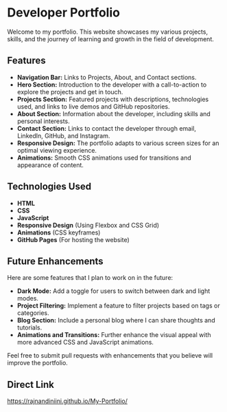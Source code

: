 # Developer Portfolio

Welcome to my portfolio. This website showcases my various projects, skills, and the journey of learning and growth in the field of development.

## Features

- **Navigation Bar:** Links to Projects, About, and Contact sections.
- **Hero Section:** Introduction to the developer with a call-to-action to explore the projects and get in touch.
- **Projects Section:** Featured projects with descriptions, technologies used, and links to live demos and GitHub repositories.
- **About Section:** Information about the developer, including skills and personal interests.
- **Contact Section:** Links to contact the developer through email, LinkedIn, GitHub, and Instagram.
- **Responsive Design:** The portfolio adapts to various screen sizes for an optimal viewing experience.
- **Animations:** Smooth CSS animations used for transitions and appearance of content.

## Technologies Used

- **HTML**
- **CSS**
- **JavaScript**
- **Responsive Design** (Using Flexbox and CSS Grid)
- **Animations** (CSS keyframes)
- **GitHub Pages** (For hosting the website)


## Future Enhancements

Here are some features that I plan to work on in the future:

- **Dark Mode:** Add a toggle for users to switch between dark and light modes.
- **Project Filtering:** Implement a feature to filter projects based on tags or categories.
- **Blog Section:** Include a personal blog where I can share thoughts and tutorials.
- **Animations and Transitions:** Further enhance the visual appeal with more advanced CSS and JavaScript animations.

Feel free to submit pull requests with enhancements that you believe will improve the portfolio.


## Direct Link

https://rajnandiniini.github.io/My-Portfolio/



